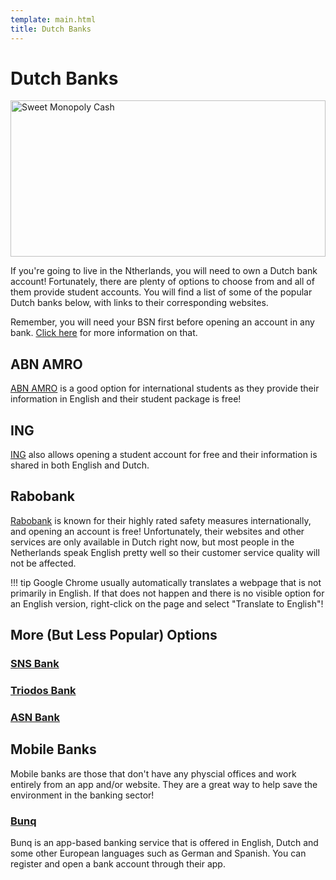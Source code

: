 ```yaml
---
template: main.html
title: Dutch Banks
---
```


<!--

Makrdown Syntax: https://www.markdownguide.org/basic-syntax

Edit things below this point.
Make sure to keep heading for each section and do not make big blocks of text.

-->

# Dutch Banks

<img 
src="https://i.imgur.com/DHULjfo.jpg" 
alt="Sweet Monopoly Cash" 
style="height: 250px;width: 100%; object-fit: cover;"
/>

If you're going to live in the Ntherlands, you will need to own a Dutch bank account! Fortunately, there are plenty of options to choose from and all of them provide student accounts. You will find a list of some of the popular Dutch banks below, with links to their corresponding websites. 

Remember, you will need your BSN first before opening an account in any bank. [Click here](https://hanzeguru.nl/groningen/address-registration/) for more information on that.

## ABN AMRO

[ABN AMRO](https://www.abnamro.nl/en/personal/index.html) is a good option for international students as they provide their information in English and their student package is free! 

## ING

[ING](https://www.ing.nl/particulier/index.html) also allows opening a student account for free and their information is shared in both English and Dutch.

## Rabobank

[Rabobank](https://www.rabobank.com/en/home/index.html) is known for their highly rated safety measures internationally, and opening an account is free! Unfortunately, their websites and other services are only available in Dutch right now, but most people in the Netherlands speak English pretty well so their customer service quality will not be affected.

!!! tip
    Google Chrome usually automatically translates a webpage that is not primarily in English. If that does not happen and there is no visible option for an English version,     right-click on the page and select "Translate to English"!

## More (But Less Popular) Options

### [SNS Bank](https://www.snsbank.nl/particulier/home.html?s_kwcid=AL!6157!3!376835762297!e!!g!!sns%20bank&gclid=CjwKCAjw0On8BRAgEiwAincsHBytdQlIpY-bpeMA-zwgP2vxKUYuOetcMncghmIsN7NSojHCu_O2ARoCbs4QAvD_BwE)

### [Triodos Bank](https://www.triodos.nl/)

### [ASN Bank](https://www.asnbank.nl/home.html)

## Mobile Banks

Mobile banks are those that don't have any physcial offices and work entirely from an app and/or website. They are a great way to help save the environment in the banking sector!

### [Bunq](https://www.bunq.com/)

Bunq is an app-based banking service that is offered in English, Dutch and some other European languages such as German and Spanish. You can register and open a bank account through their app.
